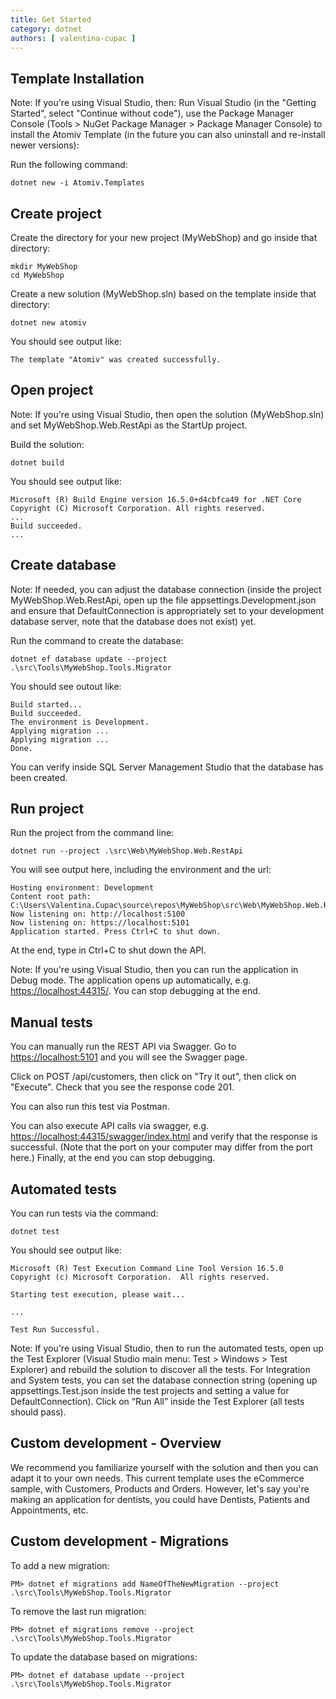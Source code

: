 ```yaml
---
title: Get Started
category: dotnet
authors: [ valentina-cupac ]
---
```


## Template Installation

Note: If you're using Visual Studio, then: Run Visual Studio \(in the "Getting Started", select "Continue without code"\), use the Package Manager Console \(Tools &gt; NuGet Package Manager &gt; Package Manager Console\) to install the Atomiv Template \(in the future you can also uninstall and re-install newer versions\):

Run the following command:

```text
dotnet new -i Atomiv.Templates
```

## Create project

Create the directory for your new project \(MyWebShop\) and go inside that directory:

```text
mkdir MyWebShop
cd MyWebShop
```

Create a new solution \(MyWebShop.sln\) based on the template inside that directory:

```text
dotnet new atomiv
```

You should see output like:

```text
The template "Atomiv" was created successfully.
```

## Open project

Note: If you're using Visual Studio, then open the solution \(MyWebShop.sln\) and set MyWebShop.Web.RestApi as the StartUp project.

Build the solution:

```text
dotnet build
```

You should see output like:

```text
Microsoft (R) Build Engine version 16.5.0+d4cbfca49 for .NET Core
Copyright (C) Microsoft Corporation. All rights reserved.
...
Build succeeded.
...
```

## Create database

Note: If needed, you can adjust the database connection \(inside the project MyWebShop.Web.RestApi, open up the file appsettings.Development.json and ensure that DefaultConnection is appropriately set to your development database server, note that the database does not exist\) yet. 

Run the command to create the database:

```text
dotnet ef database update --project .\src\Tools\MyWebShop.Tools.Migrator
```

You should see outout like:

```text
Build started...
Build succeeded.
The environment is Development.
Applying migration ...
Applying migration ...
Done.
```

You can verify inside SQL Server Management Studio that the database has been created.

## Run project

Run the project from the command line:

```text
dotnet run --project .\src\Web\MyWebShop.Web.RestApi
```

You will see output here, including the environment and the url:

```text
Hosting environment: Development
Content root path: C:\Users\Valentina.Cupac\source\repos\MyWebShop\src\Web\MyWebShop.Web.RestApi
Now listening on: http://localhost:5100
Now listening on: https://localhost:5101
Application started. Press Ctrl+C to shut down.
```

At the end, type in Ctrl+C to shut down the API.

Note: If you're using Visual Studio, then you can run the application in Debug mode. The application opens up automatically, e.g. [https://localhost:44315/](https://localhost:44315/api/values). You can stop debugging at the end.

## Manual tests

You can manually run the REST API via Swagger. Go to [https://localhost:5101](https://localhost:5101) and you will see the Swagger page.

Click on POST /api/customers, then click on "Try it out", then click on "Execute". Check that you see the response code 201.

You can also run this test via Postman.

You can also execute API calls via swagger, e.g. [https://localhost:44315/swagger/index.html](https://localhost:44315/swagger/index.html) and verify that the response is successful. \(Note that the port on your computer may differ from the port here.\) Finally, at the end you can stop debugging.

## Automated tests

You can run tests via the command:

```text
dotnet test
```

You should see output like:

```text
Microsoft (R) Test Execution Command Line Tool Version 16.5.0
Copyright (c) Microsoft Corporation.  All rights reserved.

Starting test execution, please wait...

...

Test Run Successful.
```

Note: If you're using Visual Studio, then to run the automated tests, open up the Test Explorer \(Visual Studio main menu: Test &gt; Windows &gt; Test Explorer\) and rebuild the solution to discover all the tests. For Integration and System tests, you can set the database connection string \(opening up appsettings.Test.json inside the test projects and setting a value for DefaultConnection\). Click on “Run All” inside the Test Explorer \(all tests should pass\).

## Custom development - Overview

We recommend you familiarize yourself with the solution and then you can adapt it to your own needs. This current template uses the eCommerce sample, with Customers, Products and Orders. However, let's say you're making an application for dentists, you could have Dentists, Patients and Appointments, etc.

## Custom development - Migrations

To add a new migration:

```text
PM> dotnet ef migrations add NameOfTheNewMigration --project .\src\Tools\MyWebShop.Tools.Migrator
```

To remove the last run migration:

```text
PM> dotnet ef migrations remove --project .\src\Tools\MyWebShop.Tools.Migrator
```

To update the database based on migrations:

```text
PM> dotnet ef database update --project .\src\Tools\MyWebShop.Tools.Migrator
```
